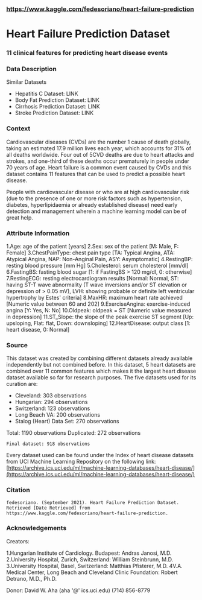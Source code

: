 ### https://www.kaggle.com/fedesoriano/heart-failure-prediction


# Heart Failure Prediction Dataset

### 11 clinical features for predicting heart disease  events

### Data Description

Similar Datasets

- Hepatitis C Dataset: LINK
- Body Fat Prediction Dataset: LINK
- Cirrhosis Prediction Dataset: LINK
- Stroke Prediction Dataset: LINK

### Context
Cardiovascular diseases (CVDs) are the number 1 cause of death globally, taking an estimated 17.9 million lives each year, which accounts for 31% of all deaths worldwide. Four out of 5CVD deaths are due to heart attacks and strokes, and one-third of these deaths occur prematurely in people under 70 years of age. Heart failure is a common event caused by CVDs and this dataset contains 11 features that can be used to predict a possible heart disease.

People with cardiovascular disease or who are at high cardiovascular risk (due to the presence of one or more risk factors such as hypertension, diabetes, hyperlipidaemia or already established disease) need early detection and management wherein a machine learning model can be of great help.

### Attribute Information
1.Age: age of the patient [years]
2.Sex: sex of the patient [M: Male, F: Female]
3.ChestPainType: chest pain type [TA: Typical Angina, ATA: Atypical Angina, NAP: Non-Anginal Pain, ASY: Asymptomatic]
4.RestingBP: resting blood pressure [mm Hg]
5.Cholesterol: serum cholesterol [mm/dl]
6.FastingBS: fasting blood sugar [1: if FastingBS > 120 mg/dl, 0: otherwise]
7.RestingECG: resting electrocardiogram results [Normal: Normal, ST: having ST-T wave abnormality (T wave inversions and/or ST elevation or depression of > 0.05 mV), LVH: showing probable or definite left ventricular hypertrophy by Estes' criteria]
8.MaxHR: maximum heart rate achieved [Numeric value between 60 and 202]
9.ExerciseAngina: exercise-induced angina [Y: Yes, N: No]
10.Oldpeak: oldpeak = ST [Numeric value measured in depression]
11.ST_Slope: the slope of the peak exercise ST segment [Up: upsloping, Flat: flat, Down: downsloping]
12.HeartDisease: output class [1: heart disease, 0: Normal]

### Source

This dataset was created by combining different datasets already available independently but not combined before. In this dataset, 5 heart datasets are combined over 11 common features which makes it the largest heart disease dataset available so far for research purposes. The five datasets used for its curation are:

- Cleveland: 303 observations
- Hungarian: 294 observations
- Switzerland: 123 observations
- Long Beach VA: 200 observations
- Stalog (Heart) Data Set: 270 observations

Total: 1190 observations
Duplicated: 272 observations
```
Final dataset: 918 observations
```

Every dataset used can be found under the Index of heart disease datasets from UCI Machine Learning Repository on the following link: [https://archive.ics.uci.edu/ml/machine-learning-databases/heart-disease/](https://archive.ics.uci.edu/ml/machine-learning-databases/heart-disease/)

### Citation
```
fedesoriano. (September 2021). Heart Failure Prediction Dataset. Retrieved [Date Retrieved] from  https://www.kaggle.com/fedesoriano/heart-failure-prediction.
```
### Acknowledgements
Creators:

1.Hungarian Institute of Cardiology. Budapest: Andras Janosi, M.D.
2.University Hospital, Zurich, Switzerland: William Steinbrunn, M.D.
3.University Hospital, Basel, Switzerland: Matthias Pfisterer, M.D.
4V.A. Medical Center, Long Beach and Cleveland Clinic Foundation: Robert Detrano, M.D., Ph.D.


Donor:
David W. Aha (aha '@' ics.uci.edu) (714) 856-8779